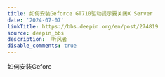 ```yaml
---
title: 如何安装Geforce GT710驱动提示要关闭X Server
date: '2024-07-07'
linkTitle: https://bbs.deepin.org/en/post/274819
source: deepin_bbs
description:  听风者 
disable_comments: true
---
```

如何安装Geforc
